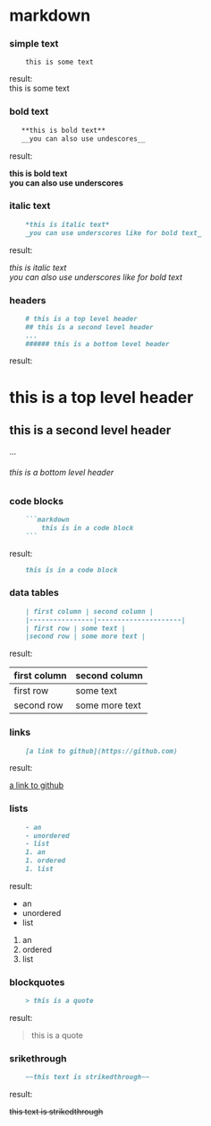 # markdown

### simple text
```
	this is some text
```

result:     
this is some text

### bold text

 ```markdown
	**this is bold text**
	__you can also use undescores__
 ```
result:

**this is bold text**     
__you can also use underscores__     

### italic text

```markdown
	*this is italic text*
	_you can use underscores like for bold text_
```

result:

*this is italic text*     
_you can also use underscores like for bold text_     

### headers

```markdown
	# this is a top level header
	## this is a second level header
	...
	###### this is a bottom level header
```

result:
# this is a top level header
## this is a second level header
...
###### this is a bottom level header

### code blocks

```markdown
	```markdown
		this is in a code block
	```
```

result:
```markdown
	this is in a code block
```

### data tables

```markdown
	| first column | second column |
	|----------------|---------------------|
	| first row | some text |
	|second row | some more text |
```

result:

| first column | second column |
|----------------|---------------------|
| first row | some text |
|second row | some more text |

### links

```markdown
	[a link to github](https://github.com)
```

result:

[a link to github](https://github.com)

### lists

```markdown
	- an
	- unordered
	- list
	1. an
	1. ordered
	1. list
```

result:

- an
- unordered
- list
1. an
1. ordered
1. list

### blockquotes

```markdown
	> this is a quote
```

result:

> this is a quote

### srikethrough

```markdown
	~~this text is strikedthrough~~
```

result:

~~this text is strikedthrough~~
